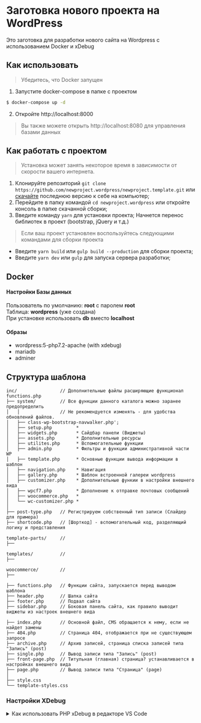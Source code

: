 # Заготовка нового проекта на WordPress

Это заготовка для разработки нового сайта на Wordpress с использованием Docker и xDebug

## Как использовать

> Убедитесь, что Docker запущен

1. Запустите docker-compose в папке с проектом
```sh
$ docker-compose up -d
```
2. Откройте http://localhost:8000

> Вы также можете открыть http://localhost:8080 для управления базами данных

## Как работать с проектом

> Установка может занять некоторое время в зависимости от скорости вашего интернета.

1. Клонируйте репозиторий ```git clone https://github.com/newproject.wordpress/newproject.template.git``` или [скачайте](https://github.com/nikolays93/newproject.wordpress/releases/latest) последнюю версию к себе на компьютер;
2. Перейдите в папку командой ```cd newproject.wordpress``` или откройте консоль в папке скачанной сборки;
3. Введите команду ```yarn``` для установки проекта; Начнется перенос библиотек в проект (bootstrap, jQuery и т.д.)

> Если ваш проект установлен воспользуйтесь следующими командами для сборки проекта

- Введите ```yarn build``` или ```gulp build --production``` для сборки проекта;
- Введите ```yarn dev``` или ```gulp``` для запуска сервера разработки;

## Docker
#### Настройки Базы данных
Пользователь по умолчанию: __root__ с паролем __root__  
Таблица: __wordpress__ (уже создана)  
При установке использовать __db__ вместо __localhost__  

#### Образы
- wordpress:5-php7.2-apache (with xdebug)
- mariadb
- adminer

## Структура шаблона

```
inc/                // Дополнительные файлы расширяющие функционал functions.php
├── system/         // Все функции данного каталога можно заранее предопределить
│   │               // Не рекомендуется изменять - для удобства обновлений файлов.
│   ├── class-wp-bootstrap-navwalker.php';
│   ├── setup.php         *
│   ├── widgets.php       * Сайдбар панели (Виджеты)
│   ├── assets.php        * Дополнительные ресурсы
│   ├── utilites.php      * Вспомогательные функции
│   ├── admin.php         * Фильтры и функции административной части WP
│   ├── template.php      * Основные функции вывода информации в шаблон
│   ├── navigation.php    * Навигация
│   ├── gallery.php       * Шаблон встроенной галереи wordpress
│   ├── customizer.php    * Дополнительные функии в настройки внешнего вида
│   ├── wpcf7.php         * Дополнение к отправке почтовых сообщений
│   ├── woocommerce.php   *
│   └── wc-customizer.php *
│
├── post-type.php   // Регистрируем собственный тип записи (Слайдер для примера)
├── shortcode.php   // [Шорткод] - вспомогательный код, разделяющий логику и представления

template-parts/     //
├──

templates/          //
├──

woocommerce/        //
├──

├── functions.php   // Функции сайта, запускается перед выводом шаблона
├── header.php      // Шапка сайта
├── footer.php      // Подвал сайта
├── sidebar.php     // Боковая панель сайта, как правило выводит виджеты из настроек внешнего вида

├── index.php       // Основной файл, CMS обращается к нему, если не найдет замены
├── 404.php         // Страница 404, отображается при не существующем запросе
├── archive.php     // Архив записей, страница списка записей типа "Запись" (post)
├── single.php      // Вывод записи типа "Запись" (post)
├── front-page.php  // Титульная (главная) страница? устанавливается в настройках внешнего вида
├── page.php        // Вывод записи типа "Страница" (page)
│
├── style.css
└── template-styles.css
```

### Настройки XDebug

<details>
    <summary>Как использовать PHP xDebug в редакторе VS Code</summary>

> Убедитесь что установленно дополнение [PHP Debug](https://marketplace.visualstudio.com/items?itemName=felixfbecker.php-debug) для VSCode

0. Создайте файл `./.vscode/launch.json` с содержимым:
```json
{
  "version": "0.2.0",
  "configurations": [
    {
      "name": "Listen for XDebug",
      "type": "php",
      "request": "launch",
      "port": 9000,
      "pathMappings": {
        "/var/www/html": "${workspaceFolder}/www/html"
      },
      "xdebugSettings": {
        "max_data": 65535,
        "show_hidden": 1,
        "max_children": 100,
        "max_depth": 5
      }
    }
  ]
}
```

1. Запустите проект
2. Откройте раздел "Запустить" `CTRL+SHIFT+D` в боковой панели редактора и нажмите `Listen for XDebug`
3. Установите в PHP файле точку останова

</details>

